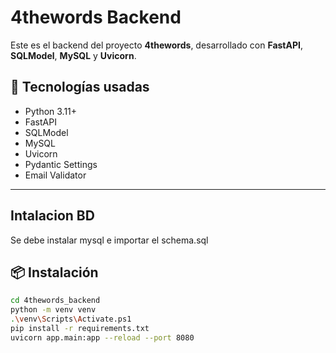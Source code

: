 # 4thewords Backend

Este es el backend del proyecto **4thewords**, desarrollado con **FastAPI**, **SQLModel**, **MySQL** y **Uvicorn**.

## 🚀 Tecnologías usadas

- Python 3.11+
- FastAPI
- SQLModel
- MySQL
- Uvicorn
- Pydantic Settings
- Email Validator

---

## Intalacion BD
Se debe instalar mysql e importar el schema.sql

## 📦 Instalación

```bash
cd 4thewords_backend
python -m venv venv
.\venv\Scripts\Activate.ps1 
pip install -r requirements.txt
uvicorn app.main:app --reload --port 8080
